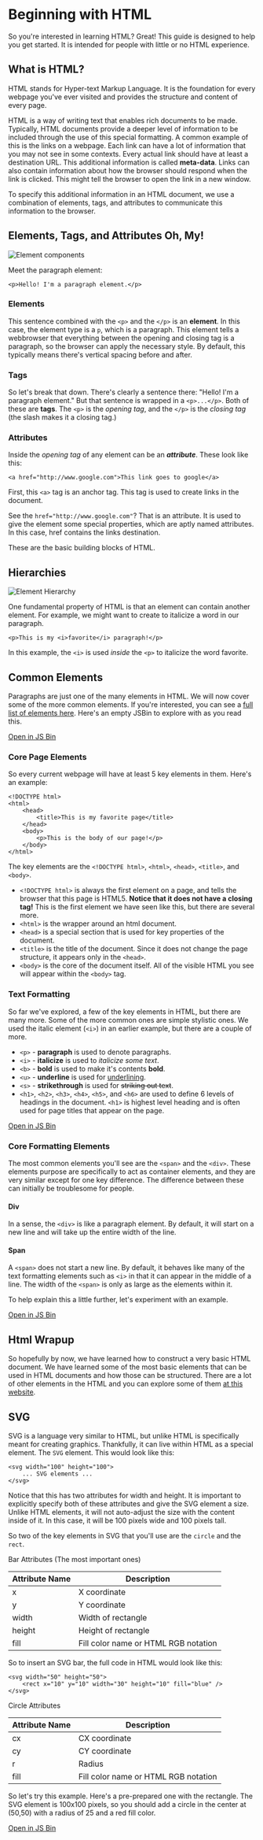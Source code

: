 Beginning with HTML
===================

So you're interested in learning HTML? Great! 
This guide is designed to help you get started. It is intended for people with little or no HTML experience.


What is HTML?
-------------

HTML stands for Hyper-text Markup Language. It is the foundation for every webpage you've ever visited and provides the structure and content of every page. 

HTML is a way of writing text that enables rich documents to be made. Typically, HTML documents provide a deeper level of information to be included through the use of this special formatting. A common example of this is the links on a webpage. Each link can have a lot of information that you may not see in some contexts. Every actual link should have at least a destination URL. This additional information is called **meta-data**. Links can also contain information about how the browser should respond when the link is clicked. This might tell the browser to open the link in a new window.

To specify this additional information in an HTML document, we use a combination of elements, tags, and attributes to communicate this information to the browser. 


Elements, Tags, and Attributes Oh, My!
--------------------------------------

![Element components](resources/html/element_breakdown.png)

Meet the paragraph element:

```markup
<p>Hello! I'm a paragraph element.</p>
```

### Elements
This sentence combined with the `<p>` and the `</p>` is an **element**. In this case, the element type is a `p`, which is a paragraph. This element tells a webbrowser that everything between the opening and closing tag is a paragraph, so the browser can apply the necessary style. By default, this typically means there's vertical spacing before and after.

### Tags
So let's break that down. There's clearly a sentence there: "Hello! I'm a paragraph element." But that sentence is wrapped in a `<p>...</p>`. Both of these are **tags**. The `<p>` is the _opening tag_, and the `</p>` is the _closing tag_ (the slash makes it a closing tag.)


### Attributes
Inside the _opening tag_ of any element can be an ***attribute***. These look like this:
```markup
<a href="http://www.google.com">This link goes to google</a>
```
First, this `<a>` tag is an anchor tag. This tag is used to create links in the document. 

See the `href="http://www.google.com"`? That is an attribute. It is used to give the element some special properties, which are aptly named attributes. In this case, href contains the links destination. 


These are the basic building blocks of HTML. 



Hierarchies
-----------

![Element Hierarchy](resources/html/html_hierarchy.png)

One fundamental property of HTML is that an element can contain another element. For example, we might want to create to italicize a word in our paragraph.

```markup
<p>This is my <i>favorite</i> paragraph!</p>
```

In this example, the `<i>` is used _inside_ the `<p>` to italicize the word favorite. 


Common Elements
---------------

Paragraphs are just one of the many elements in HTML. We will now cover some of the more common elements. If you're interested, you can see a [full list of elements here](https://developer.mozilla.org/en-US/docs/Web/HTML/Element). Here's an empty JSBin to explore with as you read this.

<a class="btn btn-default jsbin-button" href="http://jsbin.com/pehuwe/1/edit?html,output">Open in JS Bin</a>

### Core Page Elements

So every current webpage will have at least 5 key elements in them. Here's an example:

```markup
<!DOCTYPE html>
<html>
	<head>
		<title>This is my favorite page</title>
	</head>
	<body>
		<p>This is the body of our page!</p>
	</body>
</html>
```

The key elements are the `<!DOCTYPE html>`, `<html>`, `<head>`, `<title>`, and `<body>`. 

* `<!DOCTYPE html>` is always the first element on a page, and tells the browser that this page is HTML5. **Notice that it does not have a closing tag!** This is the first element we have seen like this, but there are several more.
* `<html>` is the wrapper around an html document.
* `<head>` is a special section that is used for key properties of the document.
* `<title>` is the title of the document. Since it does not change the page structure, it appears only in the `<head>`. 
* `<body>` is the core of the document itself. All of the visible HTML you see will appear within the `<body>` tag. 



### Text Formatting

So far we've explored, a few of the key elements in HTML, but there are many more. Some of the more common ones are simple stylistic ones. We used the italic element (`<i>`) in an earlier example, but there are a couple of more.

* `<p>` - **paragraph** is used to denote paragraphs. 
* `<i>` - **italicize** is used to _italicize some text_. 
* `<b>` - **bold** is used to make it's contents **bold**.
* `<u>` - **underline** is used for <u>underlining</u>. 
* `<s>` - **strikethrough** is used for <s>striking out text</s>.
* `<h1>`, `<h2>`, `<h3>`, `<h4>`, `<h5>`, and `<h6>` are used to define 6 levels of headings in the document. `<h1>` is highest level heading and is often used for page titles that appear on the page. 

<a class="btn btn-default jsbin-button" href="http://jsbin.com/ladiqu/2/edit?html,output">Open in JS Bin</a>

### Core Formatting Elements

The most common elements you'll see are the `<span>` and the `<div>`. These elements purpose are specifically to act as container elements, and they are very similar except for one key difference. The difference between these can initially be troublesome for people.

#### Div

In a sense, the `<div>` is like a paragraph element. By default, it will start on a new line and will take up the entire width of the line. 

#### Span

A `<span>` does not start a new line. By default, it behaves like many of the text formatting elements such as `<i>` in that it can appear in the middle of a line. The width of the `<span>` is only as large as the elements within it. 


To help explain this a little further, let's experiment with an example.

<a class="btn btn-default jsbin-button" href="http://jsbin.com/larafa/3/edit?html,output">Open in JS Bin</a>

Html Wrapup
------

So hopefully by now, we have learned how to construct a very basic HTML document. We have learned some of the most basic elements that can be used in HTML documents and how those can be structured. There are a lot of other elements in the HTML and you can explore some of them [at this website](https://developer.mozilla.org/en-US/docs/Web/HTML/Element). 


SVG
---

SVG is a language very similar to HTML, but unlike HTML is specifically meant for creating graphics. Thankfully, it can live within HTML as a special element. The `SVG` element. This would look like this:

```markup
<svg width="100" height="100">
	... SVG elements ...
</svg>
```

Notice that this has two attributes for width and height. It is important to explicitly specify both of these attributes and give the SVG element a size. Unlike HTML elements, it will not auto-adjust the size with the content inside of it. In this case, it will be 100 pixels wide and 100 pixels tall. 

So two of the key elements in SVG that you'll use are the `circle` and the `rect`. 

Bar Attributes (The most important ones)
<table class="table">
	<thead>
		<tr><th>Attribute Name</th><th>Description</th></tr>
	</thead>
	<tbody>
		<tr><td>x</td><td>X coordinate</td></tr>
		<tr><td>y</td><td>Y coordinate</td></tr>
		<tr><td>width</td><td>Width of rectangle</td></tr>
		<tr><td>height</td><td>Height of rectangle</td></tr>
		<tr><td>fill</td><td>Fill color name or HTML RGB notation</td></tr>
	</tbody>
</table>

So to insert an SVG bar, the full code in HTML would look like this:
```markup
<svg width="50" height="50">
	<rect x="10" y="10" width="30" height="10" fill="blue" />
</svg>
```


Circle Attributes
<table class="table">
	<thead>
		<tr><th>Attribute Name</th><th>Description</th></tr>
	</thead>
	<tbody>
		<tr><td>cx</td><td>CX coordinate</td></tr>
		<tr><td>cy</td><td>CY coordinate</td></tr>
		<tr><td>r</td><td>Radius</td></tr>
		<tr><td>fill</td><td>Fill color name or HTML RGB notation</td></tr>
	</tbody>
</table>


So let's try this example. Here's a pre-prepared one with the rectangle. The SVG element is 100x100 pixels, so you should add a circle in the center at (50,50) with a radius of 25 and a red fill color. 

<a class="btn btn-default jsbin-button" href="http://jsbin.com/zosoki/2/edit?html,output">Open in JS Bin</a>


